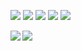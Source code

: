 <p align="left"> 
  <img src="https://img.shields.io/badge/MacOS-999999.svg?logo=apple&style=flat-square"> <img src="https://img.shields.io/badge/Python-3.8.2-3776AB.svg?logo=python&style=flat-square"> <img src="https://img.shields.io/badge/Django-3.1-092E20.svg?logo=django&style=flat-square"> <img src="https://img.shields.io/badge/Ubuntu-18.04-E95420.svg?logo=ubuntu&style=flat-square"> <img src="https://img.shields.io/badge/VScode-1.60.1-007ACC.svg?logo=visualstudiocode&style=flat-square">
</p>

<a href="https://github.com/anuraghazra/github-readme-stats">
  <img align="left" src="https://github-readme-stats.vercel.app/api?username=lim-Ngsw&count_private=true&show_icons=true" />
</a>
<a href="https://github.com/anuraghazra/github-readme-stats">
  <img align="left" src="https://github-readme-stats.vercel.app/api/top-langs/?username=lim-Ngsw" />
</a>

